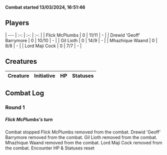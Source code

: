 **Combat started 13/03/2024, 16:51:46**


## Players
| --- | :-: | :-: | :-: |
| Flick McPlumbs | 0 | 11/11 | - |
| Drewid 'Geoff' Barrymore | 0 | 10/10 | - |
| Gil Lioth | 0 | 14/9 | - |
| Mhazhique Waand | 0 | 8/8 | - |
| Lord Maji Cock | 0 | 7/7 | - |
## Creatures
| Creature | Initiative  | HP | Statuses |
| --- | :-: | :-: | :-: |


## Combat Log

### Round 1

##### Flick McPlumbs's turn
Combat stopped
Flick McPlumbs removed from the combat.
Drewid 'Geoff' Barrymore removed from the combat.
Gil Lioth removed from the combat.
Mhazhique Waand removed from the combat.
Lord Maji Cock removed from the combat.
Encounter HP & Statuses reset
